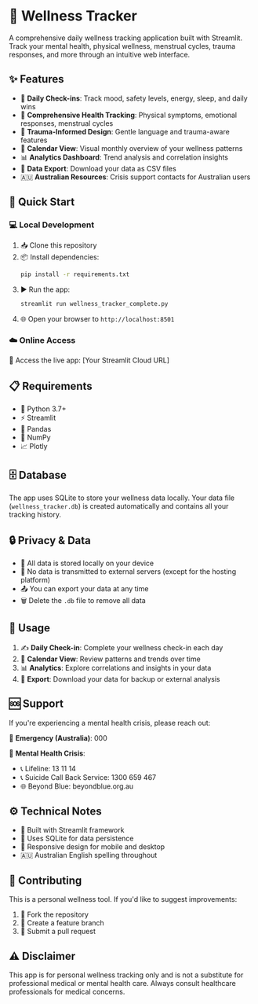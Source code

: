 # 🌱 Wellness Tracker

A comprehensive daily wellness tracking application built with Streamlit. Track your mental health, physical wellness, menstrual cycles, trauma responses, and more through an intuitive web interface.

## ✨ Features

- 📝 **Daily Check-ins**: Track mood, safety levels, energy, sleep, and daily wins
- 🏥 **Comprehensive Health Tracking**: Physical symptoms, emotional responses, menstrual cycles
- 💙 **Trauma-Informed Design**: Gentle language and trauma-aware features
- 📅 **Calendar View**: Visual monthly overview of your wellness patterns
- 📊 **Analytics Dashboard**: Trend analysis and correlation insights
- 💾 **Data Export**: Download your data as CSV files
- 🇦🇺 **Australian Resources**: Crisis support contacts for Australian users

## 🚀 Quick Start

### 💻 Local Development

1. 📥 Clone this repository
2. 📦 Install dependencies:
   ```bash
   pip install -r requirements.txt
   ```
3. ▶️ Run the app:
   ```bash
   streamlit run wellness_tracker_complete.py
   ```
4. 🌐 Open your browser to `http://localhost:8501`

### ☁️ Online Access

🔗 Access the live app: [Your Streamlit Cloud URL]

## 📋 Requirements

- 🐍 Python 3.7+
- ⚡ Streamlit
- 🐼 Pandas
- 🔢 NumPy
- 📈 Plotly

## 🗄️ Database

The app uses SQLite to store your wellness data locally. Your data file (`wellness_tracker.db`) is created automatically and contains all your tracking history.

## 🔒 Privacy & Data

- 💾 All data is stored locally on your device
- 🚫 No data is transmitted to external servers (except for the hosting platform)
- 📤 You can export your data at any time
- 🗑️ Delete the `.db` file to remove all data

## 📖 Usage

1. ✍️ **Daily Check-in**: Complete your wellness check-in each day
2. 📅 **Calendar View**: Review patterns and trends over time
3. 📊 **Analytics**: Explore correlations and insights in your data
4. 💾 **Export**: Download your data for backup or external analysis

## 🆘 Support

If you're experiencing a mental health crisis, please reach out:

🚨 **Emergency (Australia)**: 000

💙 **Mental Health Crisis**:
- 📞 Lifeline: 13 11 14
- 📞 Suicide Call Back Service: 1300 659 467
- 🌐 Beyond Blue: beyondblue.org.au

## ⚙️ Technical Notes

- 🔧 Built with Streamlit framework
- 💾 Uses SQLite for data persistence
- 📱 Responsive design for mobile and desktop
- 🇦🇺 Australian English spelling throughout

## 🤝 Contributing

This is a personal wellness tool. If you'd like to suggest improvements:
1. 🍴 Fork the repository
2. 🌿 Create a feature branch
3. 📩 Submit a pull request

## ⚠️ Disclaimer

This app is for personal wellness tracking only and is not a substitute for professional medical or mental health care. Always consult healthcare professionals for medical concerns.
